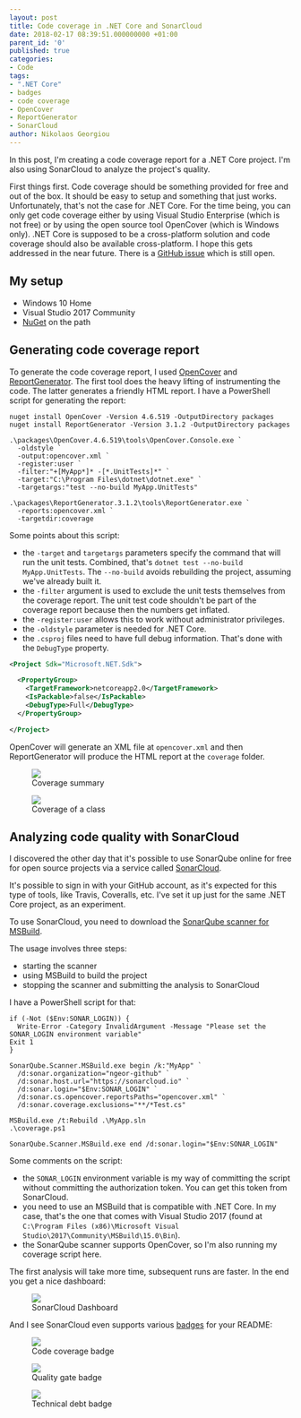 ```yaml
---
layout: post
title: Code coverage in .NET Core and SonarCloud
date: 2018-02-17 08:39:51.000000000 +01:00
parent_id: '0'
published: true
categories:
- Code
tags:
- ".NET Core"
- badges
- code coverage
- OpenCover
- ReportGenerator
- SonarCloud
author: Nikolaos Georgiou
---
```


In this post, I'm creating a code coverage report for a .NET Core project. I'm also using SonarCloud to analyze the project's quality.

<!--more-->

First things first. Code coverage should be something provided for free and out of the box. It should be easy to setup and something that just works. Unfortunately, that's not the case for .NET Core. For the time being, you can only get code coverage either by using Visual Studio Enterprise (which is not free) or by using the open source tool OpenCover (which is Windows only). .NET Core is supposed to be a cross-platform solution and code coverage should also be available cross-platform. I hope this gets addressed in the near future. There is a <a href="https://github.com/Microsoft/vstest/issues/981">GitHub issue</a> which is still open.
<h2>My setup</h2>
<ul>
<li>Windows 10 Home</li>
<li>Visual Studio 2017 Community</li>
<li><a href="https://www.nuget.org/downloads">NuGet</a> on the path</li>
</ul>
<h2>Generating code coverage report</h2>

To generate the code coverage report, I used <a href="https://github.com/OpenCover/opencover">OpenCover</a> and <a href="https://github.com/danielpalme/ReportGenerator">ReportGenerator</a>. The first tool does the heavy lifting of instrumenting the code. The latter generates a friendly HTML report. I have a PowerShell script for generating the report:

```
nuget install OpenCover -Version 4.6.519 -OutputDirectory packages
nuget install ReportGenerator -Version 3.1.2 -OutputDirectory packages

.\packages\OpenCover.4.6.519\tools\OpenCover.Console.exe `
  -oldstyle `
  -output:opencover.xml `
  -register:user `
  -filter:"+[MyApp*]* -[*.UnitTests]*" `
  -target:"C:\Program Files\dotnet\dotnet.exe" `
  -targetargs:"test --no-build MyApp.UnitTests"

.\packages\ReportGenerator.3.1.2\tools\ReportGenerator.exe `
  -reports:opencover.xml `
  -targetdir:coverage
```

Some points about this script:
<ul>
<li>the <code>-target</code> and <code>targetargs</code> parameters specify the command that will run the unit tests. Combined, that's <code>dotnet test --no-build MyApp.UnitTests</code>. The <code>--no-build</code> avoids rebuilding the project, assuming we've already built it.</li>
<li>the <code>-filter</code> argument is used to exclude the unit tests themselves from the coverage report. The unit test code shouldn't be part of the coverage report because then the numbers get inflated.</li>
<li>the <code>-register:user</code> allows this to work without administrator privileges.</li>
<li>the <code>-oldstyle</code> parameter is needed for .NET Core.</li>
<li>the <code>.csproj</code> files need to have full debug information. That's done with the <code>DebugType</code> property.</li>
</ul>

```xml
<Project Sdk="Microsoft.NET.Sdk">

  <PropertyGroup>
    <TargetFramework>netcoreapp2.0</TargetFramework>
    <IsPackable>false</IsPackable>
    <DebugType>Full</DebugType>
  </PropertyGroup>

</Project>
```

OpenCover will generate an XML file at <code>opencover.xml</code> and then ReportGenerator will produce the HTML report at the <code>coverage</code> folder.

<figure><img src="{{ site.baseurl }}/assets/2018/coverage-report.png" /><figcaption>Coverage summary</figcaption></figure>

<figure><img src="{{ site.baseurl }}/assets/2018/coverage-class.png" /><figcaption>Coverage of a class</figcaption></figure>
<h2>Analyzing code quality with SonarCloud</h2>

I discovered the other day that it's possible to use SonarQube online for free for open source projects via a service called <a href="https://about.sonarcloud.io/">SonarCloud</a>.

It's possible to sign in with your GitHub account, as it's expected for this type of tools, like Travis, Coveralls, etc. I've set it up just for the same .NET Core project, as an experiment.

To use SonarCloud, you need to download the <a href="https://docs.sonarqube.org/display/SCAN/Scanning+on+Windows">SonarQube scanner for MSBuild</a>.

The usage involves three steps:
<ul>
<li>starting the scanner</li>
<li>using MSBuild to build the project</li>
<li>stopping the scanner and submitting the analysis to SonarCloud</li>
</ul>

I have a PowerShell script for that:

```
if (-Not ($Env:SONAR_LOGIN)) {
  Write-Error -Category InvalidArgument -Message "Please set the SONAR_LOGIN environment variable"
Exit 1
}

SonarQube.Scanner.MSBuild.exe begin /k:"MyApp" `
  /d:sonar.organization="ngeor-github" `
  /d:sonar.host.url="https://sonarcloud.io" `
  /d:sonar.login="$Env:SONAR_LOGIN" `
  /d:sonar.cs.opencover.reportsPaths="opencover.xml" `
  /d:sonar.coverage.exclusions="**/*Test.cs"

MSBuild.exe /t:Rebuild .\MyApp.sln
.\coverage.ps1

SonarQube.Scanner.MSBuild.exe end /d:sonar.login="$Env:SONAR_LOGIN"
```

Some comments on the script:
<ul>
<li>the <code>SONAR_LOGIN</code> environment variable is my way of committing the script without committing the authorization token. You can get this token from SonarCloud.</li>
<li>you need to use an MSBuild that is compatible with .NET Core. In my case, that's the one that comes with Visual Studio 2017 (found at <code>C:\Program Files (x86)\Microsoft Visual Studio\2017\Community\MSBuild\15.0\Bin</code>).</li>
<li>the SonarQube scanner supports OpenCover, so I'm also running my coverage script here.</li>
</ul>

The first analysis will take more time, subsequent runs are faster. In the end you get a nice dashboard:

<figure><img src="{{ site.baseurl }}/assets/2018/sonarcloud-dashboard.png" /><figcaption>SonarCloud Dashboard</figcaption></figure>

And I see SonarCloud even supports various <a href="{{ site.baseurl }}/2016/03/05/github-badges.html">badges</a> for your README:

<figure>
  <img src="{{ site.baseurl }}/assets/2018/badge-coverage.png" />
  <figcaption>Code coverage badge</figcaption>
</figure>

<figure>
  <img src="{{ site.baseurl }}/assets/2018/badge-quality-gate.png" />
  <figcaption>Quality gate badge</figcaption>
</figure>

<figure>
  <img src="{{ site.baseurl }}/assets/2018/badge-technical-debt.png" />
  <figcaption>Technical debt badge</figcaption>
</figure>
